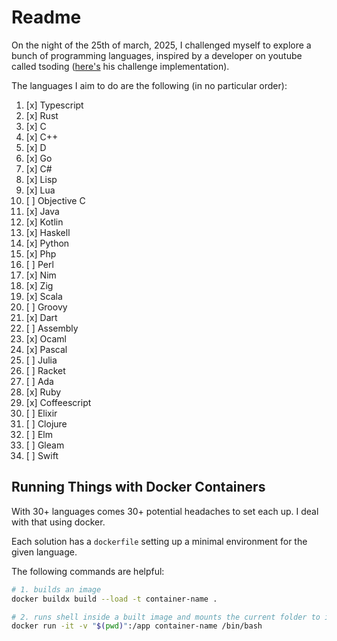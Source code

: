 # Readme

On the night of the 25th of march, 2025, I challenged myself to explore a bunch of programming
languages, inspired by a developer on youtube called tsoding ([here's](https://github.com/tsoding/aoc-2020) his challenge implementation).

The languages I aim to do are the following (in no particular order):

1. [x] Typescript
2. [x] Rust
3. [x] C
4. [x] C++
5. [x] D
6. [x] Go
7. [x] C#
8. [x] Lisp
9. [x] Lua
10. [ ] Objective C
11. [x] Java
12. [x] Kotlin
13. [x] Haskell
14. [x] Python
15. [x] Php
16. [ ] Perl
17. [x] Nim
18. [x] Zig
19. [x] Scala
20. [ ] Groovy
21. [x] Dart
22. [ ] Assembly
23. [x] Ocaml
24. [x] Pascal
25. [ ] Julia
26. [ ] Racket
27. [ ] Ada
28. [x] Ruby
29. [x] Coffeescript
30. [ ] Elixir
31. [ ] Clojure
32. [ ] Elm
33. [ ] Gleam
34. [ ] Swift

## Running Things with Docker Containers

With 30+ languages comes 30+ potential headaches to set each up. I deal with that using docker.

Each solution has a `dockerfile` setting up a minimal environment for the given language.

The following commands are helpful:

```bash
# 1. builds an image
docker buildx build --load -t container-name .

# 2. runs shell inside a built image and mounts the current folder to it under /app
docker run -it -v "$(pwd)":/app container-name /bin/bash
```
